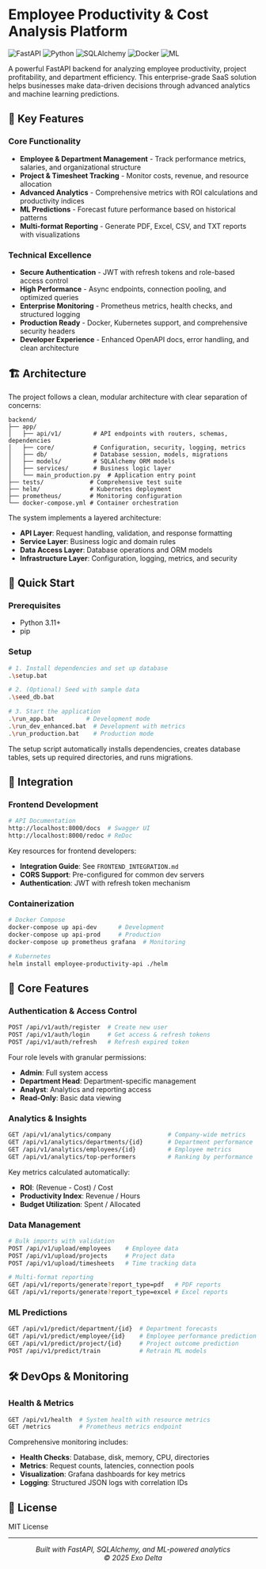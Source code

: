 # Employee Productivity & Cost Analysis Platform

![FastAPI](https://img.shields.io/badge/FastAPI-0.95.2-009688?style=flat-square&logo=fastapi) ![Python](https://img.shields.io/badge/Python-3.11-3776AB?style=flat-square&logo=python) ![SQLAlchemy](https://img.shields.io/badge/SQLAlchemy-2.0-red?style=flat-square) ![Docker](https://img.shields.io/badge/Docker-Ready-2496ED?style=flat-square&logo=docker) ![ML](https://img.shields.io/badge/ML-Predictions-FF6F00?style=flat-square&logo=tensorflow)

A powerful FastAPI backend for analyzing employee productivity, project profitability, and department efficiency. This enterprise-grade SaaS solution helps businesses make data-driven decisions through advanced analytics and machine learning predictions.

## 🚀 Key Features

### Core Functionality
- **Employee & Department Management** - Track performance metrics, salaries, and organizational structure
- **Project & Timesheet Tracking** - Monitor costs, revenue, and resource allocation
- **Advanced Analytics** - Comprehensive metrics with ROI calculations and productivity indices
- **ML Predictions** - Forecast future performance based on historical patterns
- **Multi-format Reporting** - Generate PDF, Excel, CSV, and TXT reports with visualizations

### Technical Excellence
- **Secure Authentication** - JWT with refresh tokens and role-based access control
- **High Performance** - Async endpoints, connection pooling, and optimized queries
- **Enterprise Monitoring** - Prometheus metrics, health checks, and structured logging
- **Production Ready** - Docker, Kubernetes support, and comprehensive security headers
- **Developer Experience** - Enhanced OpenAPI docs, error handling, and clean architecture

## 🏗️ Architecture

The project follows a clean, modular architecture with clear separation of concerns:

```
backend/
├── app/
│   ├── api/v1/         # API endpoints with routers, schemas, dependencies
│   ├── core/           # Configuration, security, logging, metrics
│   ├── db/             # Database session, models, migrations
│   ├── models/         # SQLAlchemy ORM models
│   ├── services/       # Business logic layer
│   └── main_production.py  # Application entry point
├── tests/             # Comprehensive test suite
├── helm/              # Kubernetes deployment
├── prometheus/        # Monitoring configuration
└── docker-compose.yml # Container orchestration
```

The system implements a layered architecture:
- **API Layer**: Request handling, validation, and response formatting
- **Service Layer**: Business logic and domain rules
- **Data Access Layer**: Database operations and ORM models
- **Infrastructure Layer**: Configuration, logging, metrics, and security

## 🔧 Quick Start

### Prerequisites

- Python 3.11+
- pip

### Setup

```bash
# 1. Install dependencies and set up database
.\setup.bat

# 2. (Optional) Seed with sample data
.\seed_db.bat

# 3. Start the application
.\run_app.bat         # Development mode
.\run_dev_enhanced.bat  # Development with metrics
.\run_production.bat    # Production mode
```

The setup script automatically installs dependencies, creates database tables, sets up required directories, and runs migrations.

## 🔗 Integration

### Frontend Development

```bash
# API Documentation
http://localhost:8000/docs  # Swagger UI
http://localhost:8000/redoc # ReDoc
```

Key resources for frontend developers:
- **Integration Guide**: See `FRONTEND_INTEGRATION.md`
- **CORS Support**: Pre-configured for common dev servers
- **Authentication**: JWT with refresh token mechanism

### Containerization

```bash
# Docker Compose
docker-compose up api-dev      # Development
docker-compose up api-prod     # Production
docker-compose up prometheus grafana  # Monitoring

# Kubernetes
helm install employee-productivity-api ./helm
```

## 💯 Core Features

### Authentication & Access Control

```bash
POST /api/v1/auth/register  # Create new user
POST /api/v1/auth/login     # Get access & refresh tokens
POST /api/v1/auth/refresh   # Refresh expired token
```

Four role levels with granular permissions:
- **Admin**: Full system access
- **Department Head**: Department-specific management
- **Analyst**: Analytics and reporting access
- **Read-Only**: Basic data viewing

### Analytics & Insights

```bash
GET /api/v1/analytics/company                # Company-wide metrics
GET /api/v1/analytics/departments/{id}       # Department performance
GET /api/v1/analytics/employees/{id}         # Employee metrics
GET /api/v1/analytics/top-performers         # Ranking by performance
```

Key metrics calculated automatically:
- **ROI**: (Revenue - Cost) / Cost
- **Productivity Index**: Revenue / Hours
- **Budget Utilization**: Spent / Allocated

### Data Management

```bash
# Bulk imports with validation
POST /api/v1/upload/employees    # Employee data
POST /api/v1/upload/projects     # Project data
POST /api/v1/upload/timesheets   # Time tracking data

# Multi-format reporting
GET /api/v1/reports/generate?report_type=pdf   # PDF reports
GET /api/v1/reports/generate?report_type=excel # Excel reports
```

### ML Predictions

```bash
GET /api/v1/predict/department/{id}  # Department forecasts
GET /api/v1/predict/employee/{id}    # Employee performance prediction
GET /api/v1/predict/project/{id}     # Project outcome prediction
POST /api/v1/predict/train           # Retrain ML models
```

## 🛠 DevOps & Monitoring

### Health & Metrics

```bash
GET /api/v1/health  # System health with resource metrics
GET /metrics        # Prometheus metrics endpoint
```

Comprehensive monitoring includes:
- **Health Checks**: Database, disk, memory, CPU, directories
- **Metrics**: Request counts, latencies, connection pools
- **Visualization**: Grafana dashboards for key metrics
- **Logging**: Structured JSON logs with correlation IDs


## 📜 License

MIT License

---

<p align="center">
  <i>Built with FastAPI, SQLAlchemy, and ML-powered analytics</i><br>
  <i>© 2025 Exo Delta</i>
</p>
